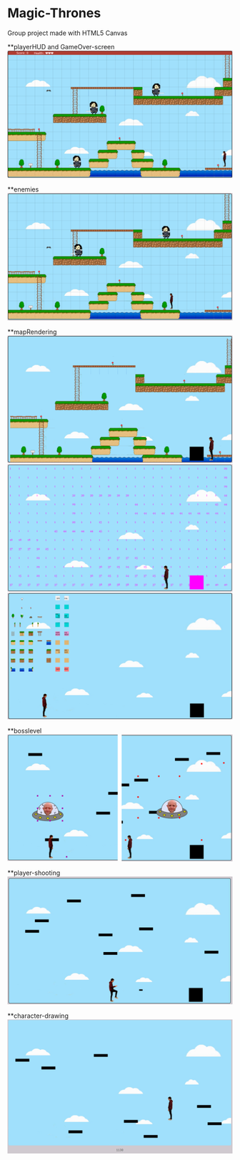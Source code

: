 # Magic-Thrones
Group project made with HTML5 Canvas

**playerHUD and GameOver-screen
![](./previews/preview16.PNG)

**enemies
![](./previews/preview15.PNG)

**mapRendering
![](./previews/preview14.PNG)
![](./previews/preview10.PNG)
![](./previews/preview11.PNG)

**bosslevel
![](./previews/preview4.PNG)

**player-shooting
![](./previews/preview3.PNG)

**character-drawing
![](./previews/preview2.PNG)